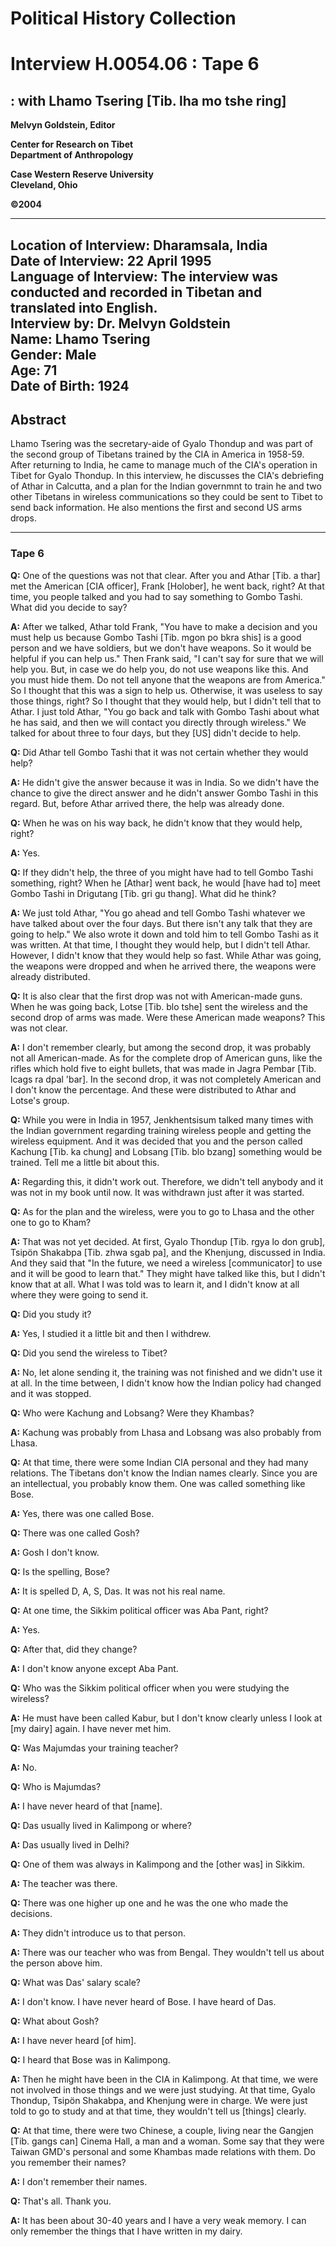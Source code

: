 # Political History Collection  
# Interview H.0054.06 : Tape 6  
##  : with Lhamo Tsering [Tib. lha mo tshe ring]  


**Melvyn Goldstein, Editor**  

**Center for Research on Tibet**  
**Department of Anthropology**  

**Case Western Reserve University**  
**Cleveland, Ohio**  

**©2004**  

---  
**Location of Interview:** Dharamsala, India  
**Date of Interview:** 22 April 1995  
**Language of Interview:** The interview was conducted and recorded in Tibetan and translated into English.  
**Interview by:** Dr. Melvyn Goldstein  
**Name:** Lhamo Tsering  
**Gender:** Male  
**Age:** 71  
**Date of Birth:** 1924  
---  
## Abstract  

 Lhamo Tsering was the secretary-aide of Gyalo Thondup and was part of the second group of Tibetans trained by the CIA in America in 1958-59. After returning to India, he came to manage much of the CIA's operation in Tibet for Gyalo Thondup. In this interview, he discusses the CIA's debriefing of Athar in Calcutta, and a plan for the Indian governmnt to train he and two other Tibetans in wireless communications so they could be sent to Tibet to send back information. He also mentions the first and second US arms drops. 
  
---
### Tape 6  
**Q:**  One of the questions was not that clear. After you and Athar [Tib. a thar] met the American [CIA officer], Frank [Holober], he went back, right? At that time, you people talked and you had to say something to Gombo Tashi. What did you decide to say?   

**A:**  After we talked, Athar told Frank, "You have to make a decision and you must help us because Gombo Tashi [Tib. mgon po bkra shis] is a good person and we have soldiers, but we don't have weapons. So it would be helpful if you can help us." Then Frank said, "I can't say for sure that we will help you. But, in case we do help you, do not use weapons like this. And you must hide them. Do not tell anyone that the weapons are from America." So I thought that this was a sign to help us. Otherwise, it was useless to say those things, right? So I thought that they would help, but I didn't tell that to Athar. I just told Athar, "You go back and talk with Gombo Tashi about what he has said, and then we will contact you directly through wireless." We talked for about three to four days, but they [US] didn't decide to help.   

**Q:**  Did Athar tell Gombo Tashi that it was not certain whether they would help?   

**A:**  He didn't give the answer because it was in India. So we didn't have the chance to give the direct answer and he didn't answer Gombo Tashi in this regard. But, before Athar arrived there, the help was already done.   

**Q:**  When he was on his way back, he didn't know that they would help, right?   

**A:**  Yes.   

**Q:**  If they didn't help, the three of you might have had to tell Gombo Tashi something, right? When he [Athar] went back, he would [have had to] meet Gombo Tashi in Drigutang [Tib. gri gu thang]. What did he think?   

**A:**  We just told Athar, "You go ahead and tell Gombo Tashi whatever we have talked about over the four days. But there isn't any talk that they are going to help." We also wrote it down and told him to tell Gombo Tashi as it was written. At that time, I thought they would help, but I didn't tell Athar. However, I didn't know that they would help so fast. While Athar was going, the weapons were dropped and when he arrived there, the weapons were already distributed.   

**Q:**  It is also clear that the first drop was not with American-made guns. When he was going back, Lotse [Tib. blo tshe] sent the wireless and the second drop of arms was made. Were these American made weapons? This was not clear.   

**A:**  I don't remember clearly, but among the second drop, it was probably not all American-made. As for the complete drop of American guns, like the rifles which hold five to eight bullets, that was made in Jagra Pembar [Tib. lcags ra dpal 'bar]. In the second drop, it was not completely American and I don't know the percentage. And these were distributed to Athar and Lotse's group.   

**Q:**  While you were in India in 1957, Jenkhentsisum talked many times with the Indian government regarding training wireless people and getting the wireless equipment. And it was decided that you and the person called Kachung [Tib. ka chung] and Lobsang [Tib. blo bzang] something would be trained. Tell me a little bit about this.   

**A:**  Regarding this, it didn't work out. Therefore, we didn't tell anybody and it was not in my book until now. It was withdrawn just after it was started.   

**Q:**  As for the plan and the wireless, were you to go to Lhasa and the other one to go to Kham?   

**A:**  That was not yet decided. At first, Gyalo Thondup [Tib. rgya lo don grub], Tsipön Shakabpa [Tib. zhwa sgab pa], and the Khenjung, discussed in India. And they said that "In the future, we need a wireless [communicator] to use and it will be good to learn that." They might have talked like this, but I didn't know that at all. What I was told was to learn it, and I didn't know at all where they were going to send it.   

**Q:**  Did you study it?   

**A:**  Yes, I studied it a little bit and then I withdrew.   

**Q:**  Did you send the wireless to Tibet?   

**A:**  No, let alone sending it, the training was not finished and we didn't use it at all. In the time between, I didn't know how the Indian policy had changed and it was stopped.   

**Q:**  Who were Kachung and Lobsang? Were they Khambas?   

**A:**  Kachung was probably from Lhasa and Lobsang was also probably from Lhasa.   

**Q:**  At that time, there were some Indian CIA personal and they had many relations. The Tibetans don't know the Indian names clearly. Since you are an intellectual, you probably know them. One was called something like Bose.   

**A:**  Yes, there was one called Bose.   

**Q:**  There was one called Gosh?   

**A:**  Gosh I don't know.   

**Q:**  Is the spelling, Bose?   

**A:**  It is spelled D, A, S, Das. It was not his real name.   

**Q:**  At one time, the Sikkim political officer was Aba Pant, right?   

**A:**  Yes.   

**Q:**  After that, did they change?   

**A:**  I don't know anyone except Aba Pant.   

**Q:**  Who was the Sikkim political officer when you were studying the wireless?   

**A:**  He must have been called Kabur, but I don't know clearly unless I look at [my dairy] again. I have never met him.   

**Q:**  Was Majumdas your training teacher?   

**A:**  No.   

**Q:**  Who is Majumdas?   

**A:**  I have never heard of that [name].   

**Q:**  Das usually lived in Kalimpong or where?   

**A:**  Das usually lived in Delhi?   

**Q:**  One of them was always in Kalimpong and the [other was] in Sikkim.   

**A:**  The teacher was there.   

**Q:**  There was one higher up one and he was the one who made the decisions.   

**A:**  They didn't introduce us to that person.   

**A:**  There was our teacher who was from Bengal. They wouldn't tell us about the person above him.   

**Q:**  What was Das' salary scale?   

**A:**  I don't know. I have never heard of Bose. I have heard of Das.   

**Q:**  What about Gosh?   

**A:**  I have never heard [of him].   

**Q:**  I heard that Bose was in Kalimpong.   

**A:**  Then he might have been in the CIA in Kalimpong. At that time, we were not involved in those things and we were just studying. At that time, Gyalo Thondup, Tsipön Shakabpa, and Khenjung were in charge. We were just told to go to study and at that time, they wouldn't tell us [things] clearly.   

**Q:**  At that time, there were two Chinese, a couple, living near the Gangjen [Tib. gangs can] Cinema Hall, a man and a woman. Some say that they were Taiwan GMD's personal and some Khambas made relations with them. Do you remember their names?   

**A:**  I don't remember their names.   

**Q:**  That's all. Thank you.   

**A:**  It has been about 30-40 years and I have a very weak memory. I can only remember the things that I have written in my dairy.   

